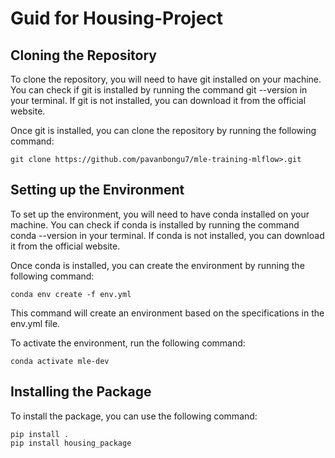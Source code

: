 
# Guid for Housing-Project

## Cloning the Repository
To clone the repository, you will need to have git installed on your machine. You can check if git is installed by running the command git --version in your terminal. If git is not installed, you can download it from the official website.

Once git is installed, you can clone the repository by running the following command:

```
git clone https://github.com/pavanbongu7/mle-training-mlflow>.git
```
## Setting up the Environment
To set up the environment, you will need to have conda installed on your machine. You can check if conda is installed by running the command conda --version in your terminal. If conda is not installed, you can download it from the official website.

Once conda is installed, you can create the environment by running the following command:
```
conda env create -f env.yml
```
This command will create an environment based on the specifications in the env.yml file.

To activate the environment, run the following command:
```
conda activate mle-dev
```
## Installing the Package
To install the package, you can use the following command:
```
pip install .
pip install housing_package
```
